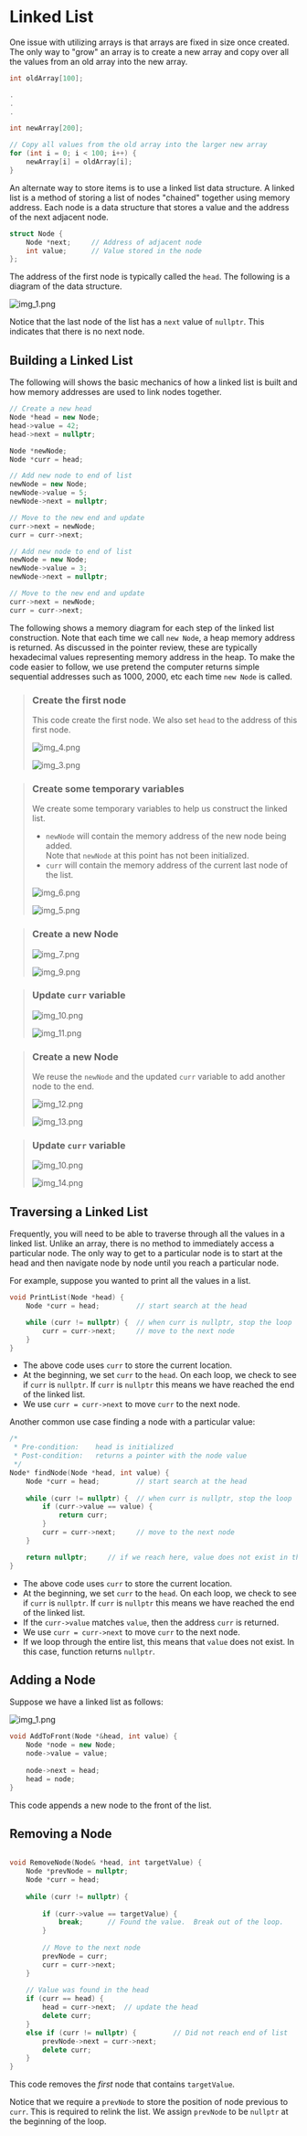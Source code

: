 # Linked List

One issue with utilizing arrays is that arrays are fixed in size once 
created.  The only way to "grow" an array is to create a new array and copy 
over all the values from an old array into the new array.  

```c++
int oldArray[100];

.
.
.

int newArray[200];

// Copy all values from the old array into the larger new array
for (int i = 0; i < 100; i++) {
    newArray[i] = oldArray[i];
}


```

An alternate way to store items is to use a linked list data structure. A 
linked list is a method of storing a list of nodes "chained" together using 
memory address.  Each node is a data structure that stores a value and the 
address of the next adjacent node.

```c++
struct Node {
    Node *next;     // Address of adjacent node
    int value;      // Value stored in the node
};
```

The address of the first node is typically called the `head`.  The following 
is a diagram of the data structure.

![img_1.png](img_1.png)

Notice that the last node of the list has a `next` value of `nullptr`.  This 
indicates that there is no next node.

## Building a Linked List

The following will shows the basic mechanics of how a linked list is built and 
how memory addresses are used to link nodes together.

```c++
// Create a new head
Node *head = new Node;
head->value = 42;
head->next = nullptr;

Node *newNode;
Node *curr = head;

// Add new node to end of list
newNode = new Node;
newNode->value = 5;
newNode->next = nullptr;

// Move to the new end and update
curr->next = newNode;
curr = curr->next;

// Add new node to end of list
newNode = new Node;
newNode->value = 3;
newNode->next = nullptr;

// Move to the new end and update
curr->next = newNode;
curr = curr->next;
```

The following shows a memory diagram for each step of the linked list 
construction.  Note that each time we call `new Node`, a heap memory address 
is returned.  As discussed in the pointer review, these are typically 
hexadecimal values representing memory address in the heap.  To make the code 
easier to follow, we use pretend the computer returns simple sequential 
addresses such as 1000, 2000, etc each time `new Node` is called.

> ### Create the first node
> This code create the first node.  We also set `head` to the address of 
> this first node.
> 
> ![img_4.png](_md_images/img_4.png) 
> 
> ![img_3.png](_md_images/img_3.png)

> ### Create some temporary variables
> We create some temporary variables to help us construct the linked list.  
> * `newNode` will contain the memory address of the new node being added.  
>    Note that `newNode` at this point has not been initialized.
> * `curr` will contain the memory address of the current last node of the list.
> 
> ![img_6.png](_md_images/img_6.png) 
> 
> ![img_5.png](_md_images/img_5.png)

> ### Create a new Node
> 
> ![img_7.png](_md_images/img_7.png) 
> 
> ![img_9.png](_md_images/img_9.png)

> ### Update `curr` variable
> 
> ![img_10.png](_md_images/img_10.png) 
> 
> ![img_11.png](_md_images/img_11.png)

> ### Create a new Node
> 
> We reuse the `newNode` and the updated `curr` variable to add another node 
> to the end.
> 
> ![img_12.png](_md_images/img_12.png) 
> 
> ![img_13.png](_md_images/img_13.png)

> ### Update `curr` variable
>
> ![img_10.png](_md_images/img_10.png)
> 
> ![img_14.png](_md_images/img_14.png)

## Traversing a Linked List

Frequently, you will need to be able to traverse through all the values in a 
linked list. Unlike an array, there is no method to immediately access a 
particular node. The only way to get to a particular node is to start at the 
head and then navigate node by node until you reach a particular node.

For example, suppose you wanted to print all the values in a list.

```c++
void PrintList(Node *head) {
    Node *curr = head;         // start search at the head

    while (curr != nullptr) {  // when curr is nullptr, stop the loop
        curr = curr->next;     // move to the next node
    }
}
```

* The above code uses `curr` to store the current location.
* At the beginning, we set `curr` to the `head`.  On each loop, we check to
  see if `curr` is `nullptr`.  If `curr` is `nullptr` this means we have
  reached the end of the linked list.
* We use `curr = curr->next` to move `curr` to the next node.

Another common use case finding a node with a particular value:

```c++
/*
 * Pre-condition:    head is initialized
 * Post-condition:   returns a pointer with the node value
 */
Node* findNode(Node *head, int value) {
    Node *curr = head;         // start search at the head
    
    while (curr != nullptr) {  // when curr is nullptr, stop the loop
        if (curr->value == value) {
            return curr;
        }
        curr = curr->next;     // move to the next node
    }

    return nullptr;     // if we reach here, value does not exist in the list
}
```

* The above code uses `curr` to store the current location.  
* At the beginning, we set `curr` to the `head`.  On each loop, we check to 
  see if `curr` is `nullptr`.  If `curr` is `nullptr` this means we have 
  reached the end of the linked list.  
* If the `curr->value` matches `value`, then the address `curr` is returned.
* We use `curr = curr->next` to move `curr` to the next node. 
* If we loop through the entire list, this means that `value` does not exist.
  In this case, function returns `nullptr`.

## Adding a Node

Suppose we have a linked list as follows:

![img_1.png](_md_images/img_1.png)

```c++
void AddToFront(Node *&head, int value) {
    Node *node = new Node;
    node->value = value;
    
    node->next = head;
    head = node;
}
```

This code appends a new node to the front of the list.

## Removing a Node

```c++

void RemoveNode(Node& *head, int targetValue) {
    Node *prevNode = nullptr;
    Node *curr = head;
  
    while (curr != nullptr) {
    
        if (curr->value == targetValue) {
            break;      // Found the value.  Break out of the loop.
        }
        
        // Move to the next node
        prevNode = curr;
        curr = curr->next;
    }
    
    // Value was found in the head
    if (curr == head) {
        head = curr->next;  // update the head
        delete curr;
    }
    else if (curr != nullptr) {         // Did not reach end of list
        prevNode->next = curr->next;
        delete curr;
    }
}
```

This code removes the *first* node that contains `targetValue`.

Notice that we require a `prevNode` to store the position of node previous to `curr`.  This is required to relink 
the list.  We assign `prevNode` to be `nullptr` at the beginning of the loop.